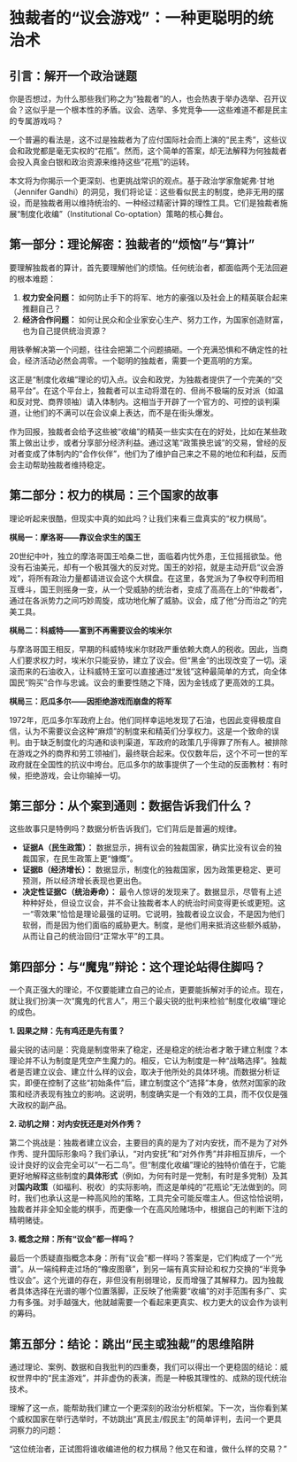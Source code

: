 # 独裁者的“议会游戏”：一种更聪明的统治术

## 引言：解开一个政治谜题

你是否想过，为什么那些我们称之为“独裁者”的人，也会热衷于举办选举、召开议会？这似乎是一个根本性的矛盾。议会、选举、多党竞争——这些难道不都是民主的专属游戏吗？

一个普遍的看法是，这不过是独裁者为了应付国际社会而上演的“民主秀”，这些议会和政党都是毫无实权的“花瓶”。然而，这个简单的答案，却无法解释为何独裁者会投入真金白银和政治资源来维持这些“花瓶”的运转。

本文将为你揭示一个更深刻、也更挑战常识的观点。基于政治学家詹妮弗·甘地（Jennifer Gandhi）的洞见，我们将论证：这些看似民主的制度，绝非无用的摆设，而是独裁者用以维持统治的、一种经过精密计算的理性工具。它们是独裁者施展“制度化收编”（Institutional Co-optation）策略的核心舞台。

## 第一部分：理论解密：独裁者的“烦恼”与“算计”

要理解独裁者的算计，首先要理解他们的烦恼。任何统治者，都面临两个无法回避的根本难题：

1.  **权力安全问题：** 如何防止手下的将军、地方的豪强以及社会上的精英联合起来推翻自己？
2.  **经济合作问题：** 如何让民众和企业家安心生产、努力工作，为国家创造财富，也为自己提供统治资源？

用铁拳解决第一个问题，往往会把第二个问题搞砸。一个充满恐惧和不确定性的社会，经济活动必然会凋零。一个聪明的独裁者，需要一个更高明的方案。

这正是“制度化收编”理论的切入点。议会和政党，为独裁者提供了一个完美的“交易平台”。在这个平台上，独裁者可以主动将潜在的、但尚不极端的反对派（如温和反对党、商界领袖）请入体制内。这相当于开辟了一个官方的、可控的谈判渠道，让他们的不满可以在会议桌上表达，而不是在街头爆发。

作为回报，独裁者会给予这些被“收编”的精英一些实实在在的好处，比如在某些政策上做出让步，或者分享部分经济利益。通过这笔“政策换忠诚”的交易，曾经的反对者变成了体制内的“合作伙伴”，他们为了维护自己来之不易的地位和利益，反而会主动帮助独裁者维持稳定。

## 第二部分：权力的棋局：三个国家的故事

理论听起来很酷，但现实中真的如此吗？让我们来看三盘真实的“权力棋局”。

**棋局一：摩洛哥——靠议会求生的国王**

20世纪中叶，独立的摩洛哥国王哈桑二世，面临着内忧外患，王位摇摇欲坠。他没有石油美元，却有一个极其强大的反对党。国王的妙招，就是主动开启“议会游戏”，将所有政治力量都请进议会这个大棋盘。在这里，各党派为了争权夺利而相互缠斗，国王则摇身一变，从一个受威胁的统治者，变成了高高在上的“仲裁者”，通过在各派势力之间巧妙周旋，成功地化解了威胁。议会，成了他“分而治之”的完美工具。

**棋局二：科威特——富到不再需要议会的埃米尔**

与摩洛哥国王相反，早期的科威特埃米尔财政严重依赖大商人的税收。因此，当商人们要求权力时，埃米尔只能妥协，建立了议会。但“黑金”的出现改变了一切。滚滚而来的石油收入，让科威特王室可以直接通过“发钱”这种最简单的方式，向全体国民“购买”合作与忠诚。议会的重要性随之下降，因为金钱成了更高效的工具。

**棋局三：厄瓜多尔——因拒绝游戏而崩盘的将军**

1972年，厄瓜多尔军政府上台。他们同样幸运地发现了石油，也因此变得极度自信，认为不需要议会这种“麻烦”的制度来和精英们分享权力。这是一个致命的误判。由于缺乏制度化的沟通和谈判渠道，军政府的政策几乎得罪了所有人。被排除在游戏之外的商界和劳工领袖们，最终联合起来。仅仅数年后，这个不可一世的军政府就在全国性的抗议中垮台。厄瓜多尔的故事提供了一个生动的反面教材：有时候，拒绝游戏，会让你输掉一切。

## 第三部分：从个案到通则：数据告诉我们什么？

这些故事只是特例吗？数据分析告诉我们，它们背后是普遍的规律。

*   **证据A（民生政策）：** 数据显示，拥有议会的独裁国家，确实比没有议会的独裁国家，在民生政策上更“慷慨”。
*   **证据B（经济增长）：** 数据显示，制度化的独裁国家，因为政策更稳定、更可预测，所以经济增长表现也更出色。
*   **决定性证据C（统治寿命）：** 最令人惊讶的发现来了。数据显示，尽管有上述种种好处，但设立议会，并不会让独裁者本人的统治时间变得更长或更短。这一“零效果”恰恰是理论最强的证明。它说明，独裁者设立议会，不是因为他们软弱，而是因为他们面临的威胁更大。制度，是他们用来抵消这些额外威胁，从而让自己的统治回归“正常水平”的工具。

## 第四部分：与“魔鬼”辩论：这个理论站得住脚吗？

一个真正强大的理论，不仅要能建立自己的论点，更要能拆解对手的论点。现在，就让我们扮演一次“魔鬼的代言人”，用三个最尖锐的批判来检验“制度化收编”理论的成色。

**1. 因果之辩：先有鸡还是先有蛋？**

最尖锐的诘问是：究竟是制度带来了稳定，还是稳定的统治者才敢于建立制度？本理论并不认为制度是凭空产生魔力的。相反，它认为制度是一种“战略选择”。独裁者是否建立议会、建立什么样的议会，取决于他所处的具体环境。而数据分析证实，即便在控制了这些“初始条件”后，建立制度这个“选择”本身，依然对国家的政策和经济表现有独立的影响。这说明，制度确实是一个有效的工具，而不仅仅是强大政权的副产品。

**2. 动机之辩：对内安抚还是对外作秀？**

第二个挑战是：独裁者建立议会，主要目的真的是为了对内安抚，而不是为了对外作秀、提升国际形象吗？我们承认，“对内安抚”和“对外作秀”并非相互排斥，一个设计良好的议会完全可以“一石二鸟”。但“制度化收编”理论的独特价值在于，它能更好地解释这些制度的**具体形式**（例如，为何有时是一党制，有时是多党制）及其对**国内政策**（如福利、税收）的实际影响，而这是单纯的“花瓶论”无法做到的。同时，我们也承认这是一种高风险的策略，工具完全可能反噬主人。但这恰恰说明，独裁者并非全知全能的棋手，而更像一个在高风险赌场中，根据自己的判断下注的精明赌徒。

**3. 概念之辩：所有“议会”都一样吗？**

最后一个质疑直指概念本身：所有“议会”都一样吗？答案是，它们构成了一个“光谱”。从一端纯粹走过场的“橡皮图章”，到另一端有真实辩论和权力交换的“半竞争性议会”。这个光谱的存在，非但没有削弱理论，反而增强了其解释力。因为独裁者具体选择在光谱的哪个位置落脚，正反映了他需要“收编”的对手范围有多广、实力有多强。对手越强大，他就越需要一个看起来更真实、权力更大的议会作为谈判的筹码。

## 第五部分：结论：跳出“民主或独裁”的思维陷阱

通过理论、案例、数据和自我批判的四重奏，我们可以得出一个更稳固的结论：威权世界中的“民主游戏”，并非虚伪的表演，而是一种极其理性的、成熟的现代统治技术。

理解了这一点，能帮助我们建立一个更深刻的政治分析框架。下一次，当你看到某个威权国家在举行选举时，不妨跳出“真民主/假民主”的简单评判，去问一个更具洞察力的问题：

“这位统治者，正试图将谁收编进他的权力棋局？他又在和谁，做什么样的交易？”